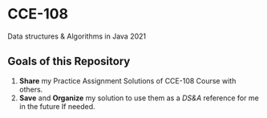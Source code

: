 # CCE-108
Data structures &amp; Algorithms in Java 2021


## Goals of this Repository
1. **Share** my Practice Assignment Solutions of CCE-108 Course with others.
2. **Save** and **Organize** my solution to use them as a *DS&A* reference for me in the future If needed.



















<!--
**astro0mar/astro0mar** 
Comment

-->

